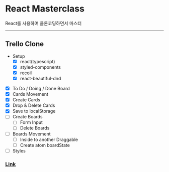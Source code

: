 # React Masterclass

React를 사용하여 클론코딩하면서 마스터

---

## Trello Clone

- Setup
  - [x] react(typescript)
  - [x] styled-components
  - [x] recoil
  - [x] react-beautiful-dnd
- [x] To Do / Doing / Done Board
- [x] Cards Movement
- [x] Create Cards
- [x] Drop & Delete Cards
- [x] Save to localStorage
- [ ] Create Boards
  - [ ] Form Input
  - [ ] Delete Boards
- [ ] Boards Movement
  - [ ] Inside to another Draggable
  - [ ] Create atom boardState
- [ ] Styles

### [Link](#)
